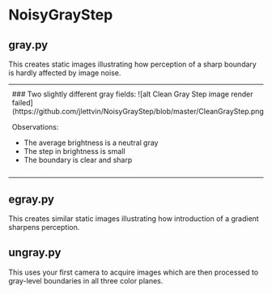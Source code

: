 # NoisyGrayStep

## gray.py
This creates static images illustrating how perception
of a sharp boundary is hardly affected by image noise.

<table><tr><td>
### Two slightly different gray fields:
![alt Clean Gray Step image render failed](https://github.com/jlettvin/NoisyGrayStep/blob/master/CleanGrayStep.png)

Observations:
* The average brightness is a neutral gray
* The step in brightness is small
* The boundary is clear and sharp

</td><td>
### Same fields with dominant noise:
![alt Noisy Gray Step image render failed](https://github.com/jlettvin/NoisyGrayStep/blob/master/NoisyGrayStep.png)

Observations:
* The average brightness is the same neutral gray
* The step in brightness is the same small
* The introduced noise has an RMS greater than the boundary step
* The boundary is slightly less clear but still sharp
</td></tr></table>

## egray.py
This creates similar static images illustrating how
introduction of a gradient sharpens perception.

## ungray.py
This uses your first camera to acquire images which are then
processed to gray-level boundaries in all three color planes.
